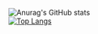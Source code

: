 ![Anurag's GitHub stats](https://github-readme-stats.vercel.app/api?username=HoangNguyen0309&count_private=true) <br>
[![Top Langs](https://github-readme-stats.vercel.app/api/top-langs/?username=Hoangnguyen0309&layout=compact)](https://github.com/anuraghazra/github-readme-stats)


